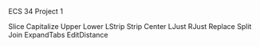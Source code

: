 ECS 34 Project 1

Slice
Capitalize
Upper
Lower
LStrip
Strip
Center
LJust
RJust
Replace
Split
Join
ExpandTabs
EditDistance
